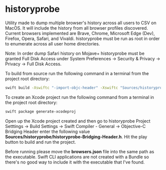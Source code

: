 # historyprobe
Utility made to dump multiple browser's history across all users to CSV on MacOS. It will include the history from all browser profiles discovered. Current browsers implemented are Brave, Chrome, Microsoft Edge (Dev), Firefox, Opera, Safari, and Vivaldi. historyprobe must be run as root in order to enumerate across all user home directories.

Note: In order dump Safari history on Mojave+ historyprobe must be granted Full Disk Access under System Preferences -> Security & Privacy -> Privacy -> Full Disk Access.

To build from source run the following command in a terminal from the project root directory:
```bash
swift build -Xswiftc "-import-objc-header" -Xswiftc "Sources/historyprobe/historyprobe-Bridging-Header.h" --static-swift-stdlib -c release
```

To create an Xcode project run the following command from a terminal in the project root directory:
```bash
swift package generate-xcodeproj
```
Open up the Xcode project created and then go to historyprobe Project Setttings -> Build Settings -> Swift Compiler - General -> Objective-C Bridging Header enter the following value **Sources/historyprobe/historyprobe-Bridging-Header.h**. Hit the play button to build and run the project.

Before running please move the **browsers.json** file into the same path as the executable. Swift CLI applications are not created with a Bundle so there's no good way to include it with the executable that I've found.
